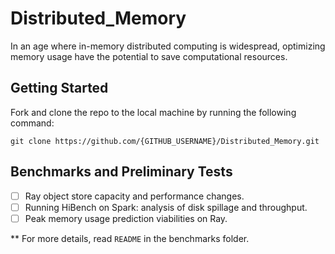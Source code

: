 # Distributed_Memory
In an age where in-memory distributed computing is widespread, optimizing memory usage have the potential to save computational resources. 

## Getting Started
Fork and clone the repo to the local machine by running the following command:
```
git clone https://github.com/{GITHUB_USERNAME}/Distributed_Memory.git
```

## Benchmarks and Preliminary Tests
- [ ] Ray object store capacity and performance changes.
- [ ] Running HiBench on Spark: analysis of disk spillage and throughput.
- [ ] Peak memory usage prediction viabilities on Ray.

** For more details, read `README` in the benchmarks folder. 